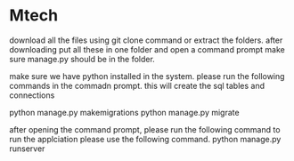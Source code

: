 # Mtech

download all the files using git clone command or extract the folders.
after downloading put all these in one folder and open a command prompt
make sure manage.py should be in the folder.

make sure we have python installed in the system.
please run the following commands in the commadn prompt.
this will create the sql tables and connections

python manage.py makemigrations
python manage.py migrate



after opening the command prompt, please run the following command
to run the applciation please use the following command.
  python manage.py runserver
